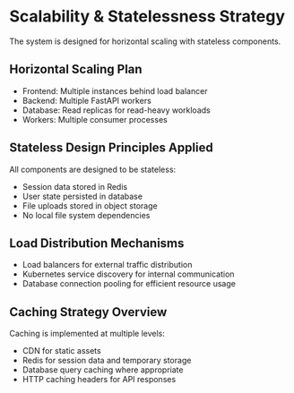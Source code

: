 # Scalability & Statelessness Strategy

The system is designed for horizontal scaling with stateless components.

## Horizontal Scaling Plan

- Frontend: Multiple instances behind load balancer
- Backend: Multiple FastAPI workers
- Database: Read replicas for read-heavy workloads
- Workers: Multiple consumer processes

## Stateless Design Principles Applied

All components are designed to be stateless:

- Session data stored in Redis
- User state persisted in database
- File uploads stored in object storage
- No local file system dependencies

## Load Distribution Mechanisms

- Load balancers for external traffic distribution
- Kubernetes service discovery for internal communication
- Database connection pooling for efficient resource usage

## Caching Strategy Overview

Caching is implemented at multiple levels:

- CDN for static assets
- Redis for session data and temporary storage
- Database query caching where appropriate
- HTTP caching headers for API responses
